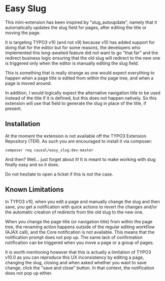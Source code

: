 # Easy Slug

This mini-extension has been inspired by "slug_autoupdate", namely that it automatically updates
the slug field for pages, after editing the title or moving the page.

It is targeting TYPO3 v10 (and not v9) because v10 has added support for doing that for the editor
but for some reasons, the developers who implemented this long-awaited feature did not want to go
"that far" and the redirect business logic ensuring that the old slug will redirect to the new one
is triggered only when the editor is manually editing the slug field.

This is something that is really strange as one would expect everything to happen when a page title
is edited from within the page tree, and when a page is moved around.

In addition, I would logically expect the alternative navigation title to be used instead of the
title if it is defined, but this does not happen natively. So this extension will use that field
to generate the slug in place of the title, if present.


## Installation

At the moment the extension is not available off the TYPO3 Extension Repository (TER). As such you
are encouraged to install it via composer:

```
composer req causal/easy_slug:dev-master
```

And then? Well... just forget about it! It is meant to make working with slug finally easy and so
it does.

Do not hesitate to open a ticket if this is not the case.


## Known Limitations

In TYPO3 v10, when you edit a page and manually change the slug and then save, you get a notification
with quick actions to revert the changes and/or the automatic creation of redirects from the old slug
to the new one.

When you change the page title (or navigation title) from within the page tree, the renaming action
happens outside of the regular editing workflow (AJAX call), and the Core notification is not
available. This means that the notification prompt does not pop up. The same lack of confirmation
notification can be triggered when you move a page or a group of pages.

It is worth mentioning however that this is actually a limitation of TYPO3 v10.0 as you can
reproduce this UX inconsistency by editing a page, changing the slug, closing and when asked whether
you want to save change, click the "save and close" button. In that context, the notification does
not pop up either.
